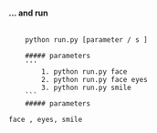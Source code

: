 #### ... and run
```
    
    python run.py [parameter / s ]
    
    ##### parameters
    '''
        1. python run.py face 
        2. python run.py face eyes
        3. python run.py smile
    ```
    ##### parameters 
```
    face , eyes, smile
```